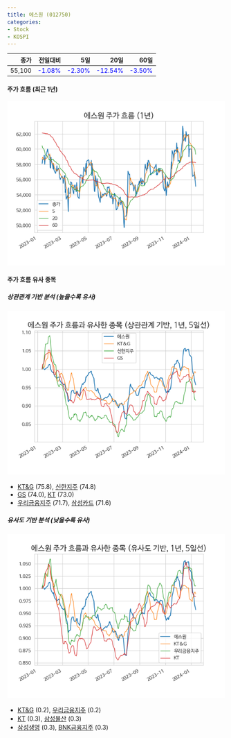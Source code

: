 ```yaml
---
title: 에스원 (012750)
categories:
- Stock
- KOSPI
---
```


|종가|전일대비|5일|20일|60일|
|---:|-------:|--:|---:|---:|
|55,100|<span style="color: blue">-1.08%</span>|<span style="color: blue">-2.30%</span>|<span style="color: blue">-12.54%</span>|<span style="color: blue">-3.50%</span>|

<!-- more -->


#### 주가 흐름 (최근 1년)
![012750](/assets/images/stock/012750.png)


#### 주가 흐름 유사 종목


##### 상관관계 기반 분석 (높을수록 유사)
![012750](/assets/images/stock/012750_corr.png)
- [KT&G](/033780/) (75.8), [신한지주](/055550/) (74.8)
- [GS](/078930/) (74.0), [KT](/030200/) (73.0)
- [우리금융지주](/316140/) (71.7), [삼성카드](/029780/) (71.6)


##### 유사도 기반 분석 (낮을수록 유사)	
![012750](/assets/images/stock/012750_sim.png)
- [KT&G](/033780/) (0.2), [우리금융지주](/316140/) (0.2)
- [KT](/030200/) (0.3), [삼성물산](/028260/) (0.3)
- [삼성생명](/032830/) (0.3), [BNK금융지주](/138930/) (0.3)